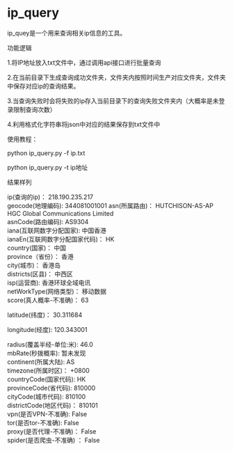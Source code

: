 # ip_query
ip_quey是一个用来查询相关ip信息的工具。

功能逻辑

1.将IP地址放入txt文件中，通过调用api接口进行批量查询

2.在当前目录下生成查询成功文件夹，文件夹内按照时间生产对应文件夹，文件夹中保存对应ip的查询结果。

3.当查询失败时会将失败的ip存入当前目录下的查询失败文件夹内（大概率是未登录限制查询次数）

4.利用格式化字符串将json中对应的结果保存到txt文件中

使用教程：

python ip_query.py -f ip.txt

python ip_query.py -t ip地址

结果样列

ip(查询的ip)： 218.190.235.217  
geocode(地理编码): 344081001001 
asn(所属路由)： HUTCHISON-AS-AP HGC Global Communications Limited  
asnCode(路由编码): AS9304  
iana(互联网数字分配国家): 中国香港  
ianaEn(互联网数字分配国家代码)： HK  
country(国家)： 中国  
province（省份）： 香港  
city(城市)： 香港岛  
districts(区县)： 中西区  
isp(运营商): 香港环球全域电讯  
netWorkType(网络类型)： 移动数据  
score(真人概率-不准确)： 63

latitude(纬度)： 30.311684

longitude(经度): 120.343001  

radius(覆盖半经-单位:米): 46.0  
mbRate(秒拨概率): 暂未发现  
continent(所属大陆): AS  
timezone(所属时区)： +0800  
countryCode(国家代码): HK  
provinceCode(省代码): 810000  
cityCode(城市代码): 810100  
districtCode(地区代码)： 810101  
vpn(是否VPN-不准确): False  
tor(是否tor-不准确): False  
proxy(是否代理-不准确)： False  
spider(是否爬虫-不准确) ： False  



